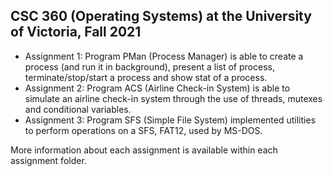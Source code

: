 CSC 360 (Operating Systems) at the University of Victoria, Fall 2021
--------------------------------------------------------------------

- Assignment 1: Program PMan (Process Manager) is able to create a process (and run it in background), 
                present a list of process, terminate/stop/start a process and show stat of a process.
- Assignment 2: Program ACS (Airline Check-in System) is able to simulate an airline check-in system 
                through the use of threads, mutexes and conditional variables.
- Assignment 3: Program SFS (Simple File System) implemented utilities to perform operations
                on a SFS, FAT12, used by MS-DOS.

More information about each assignment is available within each assignment folder.
